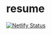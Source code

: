 # resume
[![Netlify Status](https://api.netlify.com/api/v1/badges/027d4024-a3d7-44c9-972c-c7e6d946e9fd/deploy-status)](https://app.netlify.com/sites/elegant-haibt-ad8bfa/deploys)
